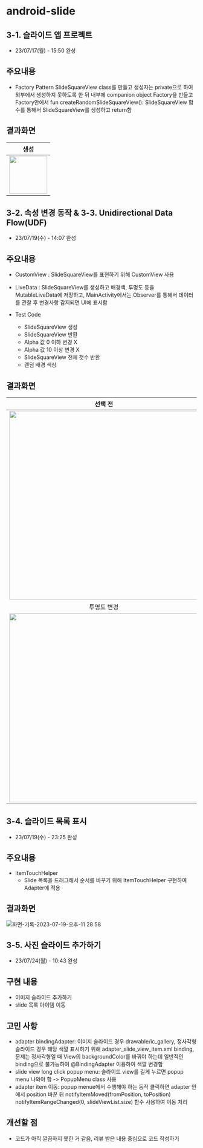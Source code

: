 # android-slide

## 3-1. 슬라이드 앱 프로젝트
- 23/07/17(월) - 15:50 완성

## 주요내용
- Factory Pattern
  SlideSquareView class를 만들고 생성자는 private으로 하여 외부에서 생성하지 못하도록 한 뒤 내부에 companion object Factory을 만들고 Factory안에서 fun createRandomSlideSquareView(): SlideSquareView 함수를 통해서 SlideSquareView를 생성하고 return함

## 결과화면
| 생성 |
|:-:|
|<img src="https://github.com/softeerbootcamp-2nd/android-slide/assets/68272971/5449965e-0020-4bf9-a103-ac7fb4dd6af1" height=100px>|

## 3-2. 속성 변경 동작 & 3-3. Unidirectional Data Flow(UDF)
- 23/07/19(수) - 14:07 완성

## 주요내용
- CustomView
  : SlideSquareView를 표현하기 위해 CustomView 사용

- LiveData
  : SlideSquareView를 생성하고 배경색, 투명도 등을 MutableLiveData에 저장하고, MainActivity에서는 Observer를 통해서 데이터를 관찰 후 변경사항 감지되면 UI에 표시함

- Test Code
  * SlideSquareView 생성
  * SlideSquareView 반환
  * Alpha 값 0 이하 변경 X
  * Alpha 값 10 이상 변경 X
  * SlideSquareView 전체 갯수 반환 
  * 랜덤 배경 색상

## 결과화면
| 선택 전 | 선택 후 |
|:-:|:-:|
|<img src="https://github.com/softeerbootcamp-2nd/android-slide/assets/68272971/71e98c64-b339-4129-a795-f2d53eb85a64" height=500px>|<img src="https://github.com/softeerbootcamp-2nd/android-slide/assets/68272971/652cd4e9-9e60-420e-8531-defcad1ef06f" height=500px>|
| 투명도 변경 |  배경색 변경 |
|<img src="https://github.com/softeerbootcamp-2nd/android-slide/assets/68272971/a86684c6-b8fb-40a7-a9fe-8a8878db65eb" height=500px>| <img src="https://github.com/softeerbootcamp-2nd/android-slide/assets/68272971/41aa5e6e-2f11-4077-8c21-967d7b202d1a" height=500px>|


## 3-4. 슬라이드 목록 표시
- 23/07/19(수) - 23:25 완성

## 주요내용
- ItemTouchHelper
  - Slide 목록을 드래그해서 순서를 바꾸기 위해 ItemTouchHelper 구현하여 Adapter에 적용

## 결과화면
![화면-기록-2023-07-19-오후-11 28 58](https://github.com/hyeonseongkang/OpenSource_Lecture_project/assets/68272971/2a099306-4572-4d0a-8c33-18814e666aef)


## 3-5. 사진 슬라이드 추가하기
- 23/07/24(월) - 10:43 완성

## 구현 내용
- 이미지 슬라이드 추가하기
- slide 목록 아이템 이동

## 고민 사항
- adapter bindingAdapter: 이미지 슬라이드 경우 drawable/ic_gallery, 정사각형 슬라이드 경우 해당 색깔 표시하기 위해 adapter_slide_view_item.xml binding, 문제는 정사각형일 때 View의 backgroundColor를 바꿔야 하는데 일반적인 binding으로 불가능하여 @BindingAdapter 이용하여 색깔 변경함
- slide view long click popup menu: 슬라이드 view를 길게 누르면 popup menu 나와야 함 -> PopupMenu class 사용
- adapter item 이동: popup menue에서 수행해야 하는 동작 클릭하면 adapter 안에서 position 바꾼 뒤 notifyItemMoved(fromPosition, toPosition)
  notifyItemRangeChanged(0, slideViewList.size) 함수 사용하여 이동 처리

## 개선할 점
- 코드가 아직 깔끔하지 못한 거 같음, 리뷰 받은 내용 중심으로 코드 작성하기
